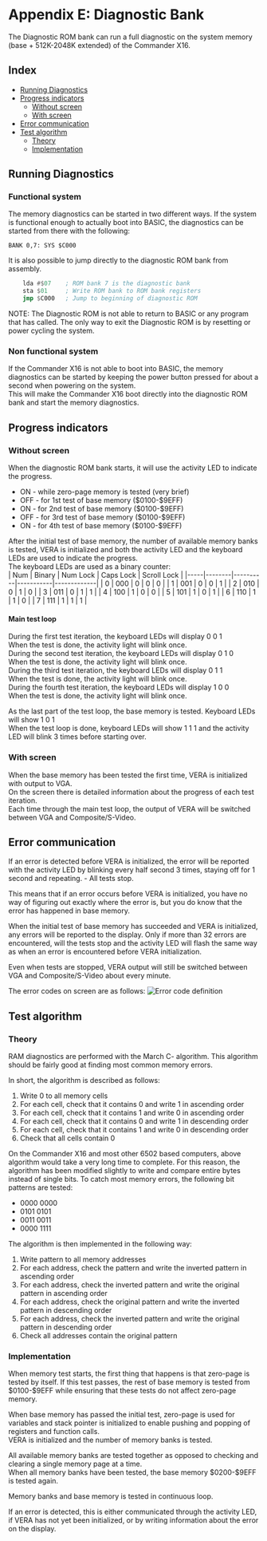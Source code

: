 
# Appendix E: Diagnostic Bank

The Diagnostic ROM bank can run a full diagnostic on the system memory (base + 512K-2048K extended) of the Commander X16.

## Index

* [Running Diagnostics](#Running-Diagnostics)
* [Progress indicators](#Progress-Indicators)
	* [Without screen](#without-screen)
	* [With screen](#with-screen)
* [Error communication](#Error-communication)
* [Test algorithm](#test-algorithm)
	* [Theory](#theory)
	* [Implementation](#implementation)

## Running Diagnostics
### Functional system
The memory diagnostics can be started in two different ways. If the system is functional enough to actually boot into BASIC, the diagnostics can be started from there with the following:  
```BASIC
BANK 0,7: SYS $C000
```

It is also possible to jump directly to the diagnostic ROM bank from assembly.  
```asm
	lda	#$07    ; ROM bank 7 is the diagnostic bank
	sta	$01     ; Write ROM bank to ROM bank registers
	jmp	$C000   ; Jump to beginning of diagnostic ROM
```  

NOTE: The Diagnostic ROM is not able to return to BASIC or any program that has called. The only way to exit the Diagnostic ROM is by resetting or power cycling the system.
### Non functional system
If the Commander X16 is not able to boot into BASIC, the memory diagnostics can be started by keeping the power button pressed for about a second when powering on the system.  
This will make the Commander X16 boot directly into the diagnostic ROM bank and start the memory diagnostics.

## Progress indicators
### Without screen
When the diagnostic ROM bank starts, it will use the activity LED to indicate the progress.  
* ON - while zero-page memory is tested (very brief)
* OFF - for 1st test of base memory (\$0100-\$9EFF)
* ON - for 2nd test of base memory (\$0100-\$9EFF)
* OFF - for 3rd test of base memory (\$0100-\$9EFF)
* ON - for 4th test of base memory (\$0100-\$9EFF)
  
After the initial test of base memory, the number of available memory banks is tested, VERA is initialized and both the activity LED and the keyboard LEDs are used to indicate the progress.  
The keyboard LEDs are used as a binary counter:  
| Num | Binary | Num Lock | Caps Lock | Scroll Lock |
|-----|--------|----------|-----------|-------------|
|  0  |  000   |    0     |     0     |      0      |
|  1  |  001   |    0     |     0     |      1      |
|  2  |  010   |    0     |     1     |      0      |
|  3  |  011   |    0     |     1     |      1      |
|  4  |  100   |    1     |     0     |      0      |
|  5  |  101   |    1     |     0     |      1      |
|  6  |  110   |    1     |     1     |      0      |
|  7  |  111   |    1     |     1     |      1      |
  
#### Main test loop
During the first test iteration, the keyboard LEDs will display 0 0 1  
When the test is done, the activity light will blink once.  
During the second test iteration, the keyboard LEDs will display 0 1 0  
When the test is done, the activity light will blink once.  
During the third test iteration, the keyboard LEDs will display 0 1 1  
When the test is done, the activity light will blink once.  
During the fourth test iteration, the keyboard LEDs will display 1 0 0  
When the test is done, the activity light will blink once.  

As the last part of the test loop, the base memory is tested. Keyboard LEDs will show 1 0 1  
When the test loop is done, keyboard LEDs will show 1 1 1 and the activity LED will blink 3 times before starting over.
### With screen
When the base memory has been tested the first time, VERA is initialized with output to VGA.  
On the screen there is detailed information about the progress of each test iteration.  
Each time through the main test loop, the output of VERA will be switched between VGA and Composite/S-Video.  

## Error communication
If an error is detected before VERA is initialized, the error will be reported with the activity LED by blinking every half second 3 times, staying off for 1 second and repeating. - All tests stop.  
  
This means that if an error occurs before VERA is initialized, you have no way of figuring out exactly where the error is, but you do know that the error has happened in base memory.  
  
When the initial test of base memory has succeeded and VERA is initialized, any errors will be reported to the display. Only if more than 32 errors are encountered, will the tests stop and the activity LED will flash the same way as when an error is encountered before VERA initialization.  
  
Even when tests are stopped, VERA output will still be switched between VGA and Composite/S-Video about every minute.
  
The error codes on screen are as follows:
![Error code definition](images/Appendix_E/mem-diag-error-code.jpg)

## Test algorithm
### Theory
RAM diagnostics are performed with the March C- algorithm. This algorithm should be fairly good at finding most common memory errors.  
  
In short, the algorithm is described as follows:
1. Write 0 to all memory cells
2. For each cell, check that it contains 0 and write 1 in ascending order
3. For each cell, check that it contains 1 and write 0 in ascending order
4. For each cell, check that it contains 0 and write 1 in descending order
5. For each cell, check that it contains 1 and write 0 in descending order
6. Check that all cells contain 0
  
On the Commander X16 and most other 6502 based computers, above algorithm would take a very long time to complete. For this reason, the algorithm has been modified slightly to write and compare entire bytes instead of single bits.
To catch most memory errors, the following bit patterns are tested:
* 0000 0000
* 0101 0101
* 0011 0011
* 0000 1111
  
The algorithm is then implemented in the following way:
1. Write pattern to all memory addresses
2. For each address, check the pattern and write the inverted pattern in ascending order
3. For each address, check the inverted pattern and write the original pattern in ascending order
4. For each address, check the original pattern and write the inverted pattern in descending order
5. For each address, check the inverted pattern and write the original pattern in descending order
6. Check all addresses contain the original pattern
### Implementation
When memory test starts, the first thing that happens is that zero-page is tested by itself. If this test passes, the rest of base memory is tested from \$0100-\$9EFF while ensuring that these tests do not affect zero-page memory.  
  
When base memory has passed the initial test, zero-page is used for variables and stack pointer is initialized to enable pushing and popping of registers and function calls.  
VERA is initialized and the number of memory banks is tested.  
  
All available memory banks are tested together as opposed to checking and clearing a single memory page at a time.  
When all memory banks have been tested, the base memory \$0200-\$9EFF is tested again.  
  
Memory banks and base memory is tested in continuous loop.  
  
If an error is detected, this is either communicated through the activity LED, if VERA has not yet been initialized, or by writing information about the error on the display.
<!-- For PDF formatting -->
<div class="page-break"></div>
